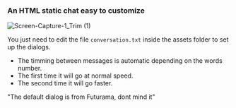 ### An HTML static chat easy to customize

![Screen-Capture-1_Trim (1)](https://user-images.githubusercontent.com/67548031/111869016-d9cefd00-8942-11eb-9216-36f2ebab83ac.gif)

You just need to edit the file `conversation.txt` inside the assets folder to set up the dialogs.

- The timming between messages is automatic depending on the words number.
- The first time it will go at normal speed.
- The second time it will go faster.

"The default dialog is from Futurama, dont mind it"